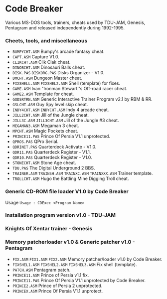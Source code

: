 # Code Breaker

Various MS-DOS tools, trainers, cheats used by TDU-JAM, Genesis, Pentagram and released independently during 1992-1995.

### Cheets, tools, and miscellaneous
* `BUMPYCHT.ASM` Bumpy's arcade fantasy cheat.
* `CAPT.ASM` Capture V1.0.
* `CLIKCHT.ASM` Clik Clak cheat.
* `DINOBCHT.ASM` Dinosauri Balls cheat.
* `DISK.PAS` `DISKORG.PAS` Disks Organizer - V1.0.
* `DMCHT.ASM` Dungeon Master cheat.
* `FIXSHELL.ASM` `FIXSHEL2.ASM` Shell (template) for fixes.
* `GAME.ASM` Ivan "Ironman Stewart''s Off-road racer cheat.
* `GAME2.ASM` Template for cheat.
* `GODSRTRN.ASM` Generic Interactive Trainer Program v2.1 by RBM & RR.
* `GSLCHT.ASM` Guy Spy level skip cheat.
* `INDY4CHT.ASM` `INDYCHT.ASM` Indy 4 arcade cheat.
* `JILL2CHT.ASM` Jill of the Jungle cheat.
* `JILL3C.ASM` `JILL3CHT.ASM` Jill of the Jungle #3 cheat.
* `MEGAMAN3.ASM` Megaman 3 cheat.
* `MPCHT.ASM` Magic Pockets cheat.
* `PRINCE11.PAS` Prince Of Persia V1.1 unprotected.
* `QPROS.PAS` QPro Serial.
* `QDRINIT.PAS` Quarterdeck Activate - V1.0.
* `QDR11.PAS` Quarterdeck Register - V1.1.
* `QDR10.PAS` Quarterdeck Register - V1.0.
* `STONECHT.ASM` Stone Age cheat.
* `TDU.PAS` The Digital Underground 2 BBS.
* `TRAINER.ASM` `TRAINSH.ASM` `TRAINXC.ASM` `TRAINXXX.ASM` Trainer template.
* `TROLLCHT.ASM` Hugo the Battling Mine Digging Troll cheat.

### Generic CD-ROM file loader V1.0 by Code Breaker
Usage `Usage : CDExec <Program Name>`

### Installation program version v1.0 - TDU-JAM

### Knights Of Xentar trainer - Genesis

### Memory patcherloader v1.0 & Generic patcher v1.0 - Pentagram
* `FIX.ASM` `FIX1.ASM` `FIX2.ASM`  Memory patcher/loader v1.0 by Code Breaker.
* `FIXSHEL1.ASM` `FIXSHEL2.ASM` `FIXSHEL3.ASM` Fix shell (template).
* `PATCH.ASM` Pentagram patch.
* `PRINCE11.ASM` Prince of Persia v1.1 fix.
* `PRINCE11.PAS` Prince Of Persia V1.1 unprotected by Code Breaker.
* `PRINCE2.ASM` Prince of Persia 2 unprotected.
* `PRINCEX.ASM` Prince Of Persia V1.1 unprotect.

